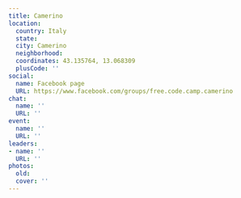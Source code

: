 ```yaml
---
title: Camerino
location:
  country: Italy
  state: 
  city: Camerino
  neighborhood: 
  coordinates: 43.135764, 13.068309
  plusCode: ''
social:
  name: Facebook page
  URL: https://www.facebook.com/groups/free.code.camp.camerino
chat:
  name: ''
  URL: ''
event:
  name: ''
  URL: ''
leaders:
- name: ''
  URL: ''
photos:
  old: 
  cover: ''
---
```

